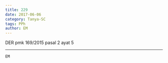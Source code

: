 ```yaml
---
title: 229
date: 2017-06-06
category: Tanya-SC
tags: PPh
author: EM
---
```


DER pmk 169/2015 pasal 2 ayat 5

---



`EM`
